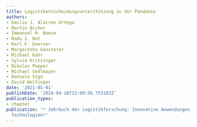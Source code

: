 ```yaml
---
title: Logistikentscheidungsunterstützung in der Pandemie
authors:
- Emilio J. Alacron Ortega
- Martin Bicher
- Immanuel M. Bomze
- Radu I. Bot
- Karl F. Doerner
- Margaretha Gansterer
- Michael Kahr
- Sylvia Kritzinger
- Nikolas Popper
- Michael Sedlmayer
- Daniele Vigo
- David Wolfinger
date: '2021-01-01'
publishDate: '2024-04-26T12:09:56.753183Z'
publication_types:
- chapter
publication: '* Jahrbuch der Logistikforschung: Innovative Anwendungen, Konzepte &
  Technologien*'
---
```

